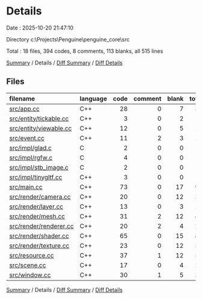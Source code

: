 # Details

Date : 2025-10-20 21:47:10

Directory c:\\Projects\\Penguine\\penguine_core\\src

Total : 18 files,  394 codes, 8 comments, 113 blanks, all 515 lines

[Summary](results.md) / Details / [Diff Summary](diff.md) / [Diff Details](diff-details.md)

## Files
| filename | language | code | comment | blank | total |
| :--- | :--- | ---: | ---: | ---: | ---: |
| [src/app.cc](/src/app.cc) | C++ | 28 | 0 | 7 | 35 |
| [src/entity/tickable.cc](/src/entity/tickable.cc) | C++ | 3 | 0 | 2 | 5 |
| [src/entity/viewable.cc](/src/entity/viewable.cc) | C++ | 12 | 0 | 5 | 17 |
| [src/event.cc](/src/event.cc) | C++ | 11 | 2 | 3 | 16 |
| [src/impl/glad.c](/src/impl/glad.c) | C | 2 | 0 | 0 | 2 |
| [src/impl/rgfw.c](/src/impl/rgfw.c) | C | 4 | 0 | 0 | 4 |
| [src/impl/stb\_image.c](/src/impl/stb_image.c) | C | 2 | 0 | 0 | 2 |
| [src/impl/tinygltf.cc](/src/impl/tinygltf.cc) | C++ | 3 | 0 | 0 | 3 |
| [src/main.cc](/src/main.cc) | C++ | 73 | 0 | 17 | 90 |
| [src/render/camera.cc](/src/render/camera.cc) | C++ | 20 | 0 | 12 | 32 |
| [src/render/layer.cc](/src/render/layer.cc) | C++ | 13 | 0 | 3 | 16 |
| [src/render/mesh.cc](/src/render/mesh.cc) | C++ | 31 | 2 | 12 | 45 |
| [src/render/renderer.cc](/src/render/renderer.cc) | C++ | 20 | 2 | 4 | 26 |
| [src/render/shader.cc](/src/render/shader.cc) | C++ | 65 | 0 | 15 | 80 |
| [src/render/texture.cc](/src/render/texture.cc) | C++ | 23 | 0 | 12 | 35 |
| [src/resource.cc](/src/resource.cc) | C++ | 37 | 1 | 12 | 50 |
| [src/scene.cc](/src/scene.cc) | C++ | 17 | 0 | 4 | 21 |
| [src/window.cc](/src/window.cc) | C++ | 30 | 1 | 5 | 36 |

[Summary](results.md) / Details / [Diff Summary](diff.md) / [Diff Details](diff-details.md)